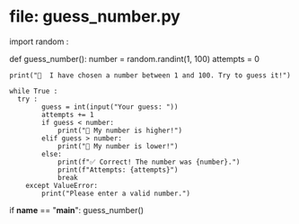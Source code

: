 # file: guess_number.py
import random :

def guess_number():
    number = random.randint(1, 100)
    attempts = 0

    print("🎲  I have chosen a number between 1 and 100. Try to guess it!")

    while True :
      try :
            guess = int(input("Your guess: "))
            attempts += 1
            if guess < number:
                print("🔼 My number is higher!")
            elif guess > number:
                print("🔽 My number is lower!")
            else:
                print(f"✅ Correct! The number was {number}.")
                print(f"Attempts: {attempts}")
                break
        except ValueError:
            print("Please enter a valid number.")

if __name__ == "__main__":
    guess_number()

